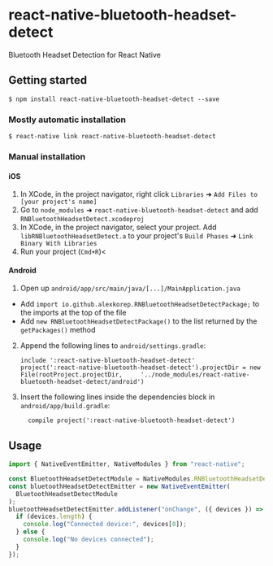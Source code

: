 # react-native-bluetooth-headset-detect

Bluetooth Headset Detection for React Native

## Getting started

`$ npm install react-native-bluetooth-headset-detect --save`

### Mostly automatic installation

`$ react-native link react-native-bluetooth-headset-detect`

### Manual installation


#### iOS

1. In XCode, in the project navigator, right click `Libraries` ➜ `Add Files to [your project's name]`
2. Go to `node_modules` ➜ `react-native-bluetooth-headset-detect` and add `RNBluetoothHeadsetDetect.xcodeproj`
3. In XCode, in the project navigator, select your project. Add `libRNBluetoothHeadsetDetect.a` to your project's `Build Phases` ➜ `Link Binary With Libraries`
4. Run your project (`Cmd+R`)<

#### Android

1. Open up `android/app/src/main/java/[...]/MainApplication.java`
  - Add `import io.github.alexkorep.RNBluetoothHeadsetDetectPackage;` to the imports at the top of the file
  - Add `new RNBluetoothHeadsetDetectPackage()` to the list returned by the `getPackages()` method
2. Append the following lines to `android/settings.gradle`:
  	```
  	include ':react-native-bluetooth-headset-detect'
  	project(':react-native-bluetooth-headset-detect').projectDir = new File(rootProject.projectDir, 	'../node_modules/react-native-bluetooth-headset-detect/android')
  	```
3. Insert the following lines inside the dependencies block in `android/app/build.gradle`:
  	```
      compile project(':react-native-bluetooth-headset-detect')
  	```


## Usage
```javascript
import { NativeEventEmitter, NativeModules } from "react-native";

const BluetoothHeadsetDetectModule = NativeModules.RNBluetoothHeadsetDetect;
const bluetoothHeadsetDetectEmitter = new NativeEventEmitter(
  BluetoothHeadsetDetectModule
);
bluetoothHeadsetDetectEmitter.addListener("onChange", ({ devices }) => {
  if (devices.length) {
    console.log("Connected device:", devices[0]);
  } else {
    console.log("No devices connected");
  }
});

```
